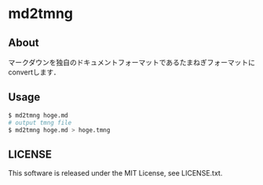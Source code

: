 # md2tmng

## About

マークダウンを独自のドキュメントフォーマットであるたまねぎフォーマットに
convertします．

## Usage

```sh
$ md2tmng hoge.md
# output tmng file
$ md2tmng hoge.md > hoge.tmng
```

## LICENSE

This software is released under the MIT License, see LICENSE.txt.

